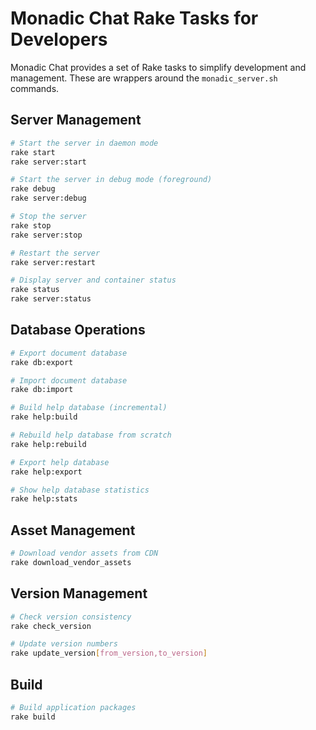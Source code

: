 # Monadic Chat Rake Tasks for Developers

Monadic Chat provides a set of Rake tasks to simplify development and management. These are wrappers around the `monadic_server.sh` commands.

## Server Management

```bash
# Start the server in daemon mode
rake start
rake server:start

# Start the server in debug mode (foreground)
rake debug
rake server:debug

# Stop the server
rake stop
rake server:stop

# Restart the server
rake server:restart

# Display server and container status
rake status
rake server:status
```

## Database Operations

```bash
# Export document database
rake db:export

# Import document database
rake db:import

# Build help database (incremental)
rake help:build

# Rebuild help database from scratch
rake help:rebuild

# Export help database
rake help:export

# Show help database statistics
rake help:stats
```

## Asset Management

```bash
# Download vendor assets from CDN
rake download_vendor_assets
```

## Version Management

```bash
# Check version consistency
rake check_version

# Update version numbers
rake update_version[from_version,to_version]
```

## Build

```bash
# Build application packages
rake build
```